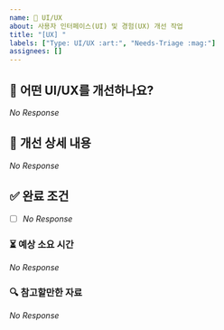 ```yaml
---
name: 🎨 UI/UX
about: 사용자 인터페이스(UI) 및 경험(UX) 개선 작업
title: "[UX] "
labels: ["Type: UI/UX :art:", "Needs-Triage :mag:"]
assignees: []
---
```


## 📌 어떤 UI/UX를 개선하나요?

<!--
  변경하려는 UI/UX와 이유를 3줄 이내로 간결하게 설명해주세요.
  이 변경이 왜 필요한가요? 어떤 문제를 해결하나요?
  (예시) 모바일 환경에서 메인 메뉴 버튼들이 작아 터치가 어렵다.
-->

_No Response_

## 📜 개선 상세 내용

<!--
  이 개선을 위해 필요한 구체적인 작업 목록을 나열해주세요.
  (예시) 버튼 터치 영역을 늘리기 위해 <a> 태그의 padding을 조정한다.
-->

_No Response_

## ✅ 완료 조건

<!--
  어떤 상태가 되면 개선이 완료된 것으로 간주하나요?
  (예시) 모바일 환경에서 터치 영역이 충분히 확보되었고, 기존 레이아웃을 유지한다.
-->

- [ ] _No Response_

### ⏳ 예상 소요 시간

<!--
  예상되는 작업 소요 시간을 대략적으로 입력해주세요.
-->

_No Response_

### 🔍 참고할만한 자료

<!--
  디자인 레퍼런스, 관련 문서 등을 자유롭게 추가하세요.
  (예시) [모바일 웹 디자인](https://...)
-->

_No Response_
